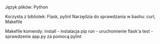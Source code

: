 Język plików: Python

Korzysta z bibliotek: Flask, pylint
Narzędzia do sprawdzania w bashu: curl, Makefile

Makefile komendy:
install - instalacja pip
run - uruchomienie flask'a
test - sprawdzenie app.py za pomocą pylint
